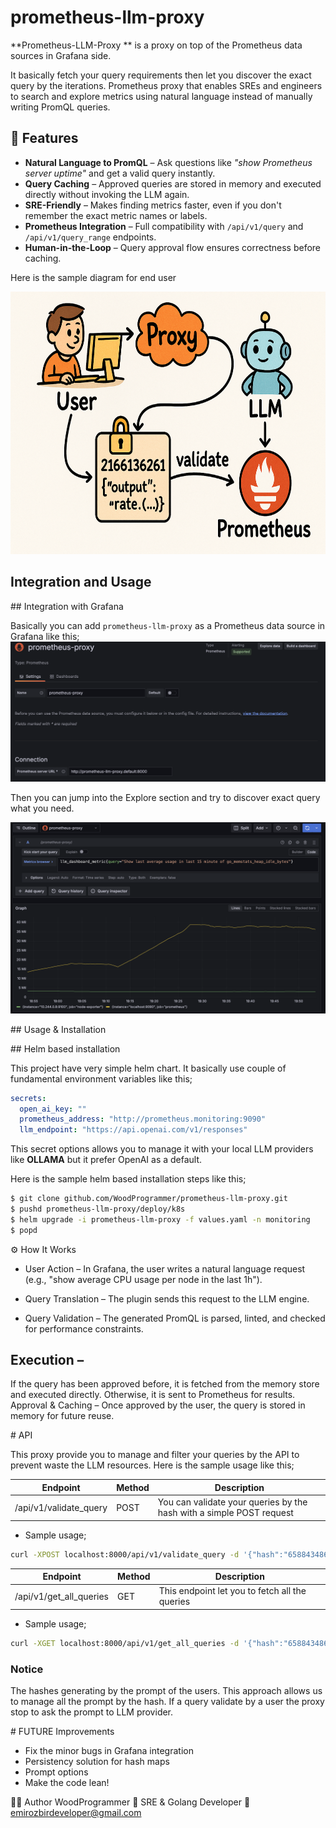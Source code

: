 # prometheus-llm-proxy
**Prometheus-LLM-Proxy ** is a proxy on top of the Prometheus data sources in Grafana side.

It basically fetch your query requirements then let you discover the exact query by the iterations.
Prometheus proxy that enables SREs and engineers to search and explore metrics using natural language instead of manually writing PromQL queries.

## 🚀 Features
- **Natural Language to PromQL** – Ask questions like _"show Prometheus server uptime"_ and get a valid query instantly.
- **Query Caching** – Approved queries are stored in memory and executed directly without invoking the LLM again.
- **SRE-Friendly** – Makes finding metrics faster, even if you don't remember the exact metric names or labels.
- **Prometheus Integration** – Full compatibility with `/api/v1/query` and `/api/v1/query_range` endpoints.
- **Human-in-the-Loop** – Query approval flow ensures correctness before caching.

Here is the sample diagram for end user

<img width="700px" height="420px" src="./media/diagram.png"></img>

## Integration and Usage 

## Integration with Grafana

Basically you can add `prometheus-llm-proxy` as a Prometheus data source in Grafana like this;
<img src="./media/grafana.png"></img>

Then you can jump into the Explore section and try to discover exact query what you need.

<img src="./media/explore.png"></img>

## Usage & Installation

## Helm based installation

This project have very simple helm chart. It basically use couple of fundamental environment variables like this;

```yaml
secrets:
  open_ai_key: ""
  prometheus_address: "http://prometheus.monitoring:9090"
  llm_endpoint: "https://api.openai.com/v1/responses"
```

This secret options allows you to manage it with your local LLM providers like **OLLAMA** but it prefer OpenAI as a default.

Here is the sample helm based installation steps like this;

```sh
$ git clone github.com/WoodProgrammer/prometheus-llm-proxy.git
$ pushd prometheus-llm-proxy/deploy/k8s
$ helm upgrade -i prometheus-llm-proxy -f values.yaml -n monitoring
$ popd
```

⚙️ How It Works

* User Action – In Grafana, the user writes a natural language request (e.g., "show average CPU usage per node in the last 1h").

* Query Translation – The plugin sends this request to the LLM engine.

* Query Validation – The generated PromQL is parsed, linted, and checked for performance constraints.

## Execution –
If the query has been approved before, it is fetched from the memory store and executed directly.
Otherwise, it is sent to Prometheus for results.
Approval & Caching – Once approved by the user, the query is stored in memory for future reuse.


# API

This proxy provide you to manage and filter your queries by the API to prevent waste the LLM resources. Here is the sample usage like this;

| Endpoint    | Method       | Description   |
| -------- | -------       | ------- |
| /api/v1/validate_query  | POST          |    You can validate your queries by the hash with a simple POST request     |

* Sample usage;
```sh
curl -XPOST localhost:8000/api/v1/validate_query -d '{"hash":"658843486", "status": true}'
```


| Endpoint    | Method       | Description   |
| -------- | -------       | ------- |
| /api/v1/get_all_queries  | GET          |    This endpoint let you to fetch all the queries     |

* Sample usage;
```sh
curl -XGET localhost:8000/api/v1/get_all_queries -d '{"hash":"658843486", "status": true}'
```

### Notice 
The hashes generating by the prompt of the users. This approach allows us to manage all the prompt by the hash. If a query validate by a user the proxy stop to ask the prompt to LLM provider.

# FUTURE Improvements

* Fix the minor bugs in Grafana integration
* Persistency solution for hash maps
* Prompt options
* Make the code lean!


👨‍💻 Author
WoodProgrammer
💼 SRE & Golang Developer
📧 emirozbirdeveloper@gmail.com